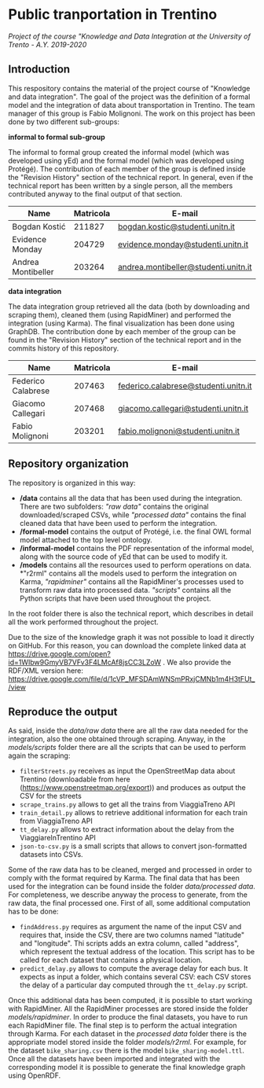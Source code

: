 # Public tranportation in Trentino
*Project of the course "Knowledge and Data Integration at the University of Trento - A.Y. 2019-2020*

## Introduction
This respository contains the material of the project course of "Knowledge and data integration". The goal of the project was the definition of a formal model and the integration of data about transportation in Trentino. The team manager of this group is Fabio Molignoni. The work on this project has been done by two different sub-groups:

**informal to formal sub-group**

The informal to formal group created the informal model (which was developed using yEd) and the formal model (which was developed using Protégé). The contribution of each member of the group is defined inside the "Revision History" section of the technical report. In general, even if the technical report has been written by a single person, all the members contributed anyway to the final output of that section.

| Name        | Matricola  | E-mail  |
| ------------- | ------------- | ----- |
| Bogdan Kostić      | 211827 | bogdan.kostic@studenti.unitn.it |
| Evidence Monday      | 204729     |   evidence.monday@studenti.unitn.it |
| Andrea Montibeller | 203264     | andrea.montibeller@studenti.unitn.it |

**data integration**

The data integration group retrieved all the data (both by downloading and scraping them), cleaned them (using RapidMiner) and performed the integration (using Karma). The final visualization has been done using GraphDB. The contribution done by each member of the group can be found in the "Revision History" section of the technical report and in the commits history of this repository.

| Name        | Matricola  | E-mail  |
| ------------- |-------------| -----|
| Federico Calabrese      | 207463 | federico.calabrese@studenti.unitn.it |
| Giacomo Callegari     | 207468     | giacomo.callegari@studenti.unitn.it |
| Fabio Molignoni | 203201     | fabio.molignoni@studenti.unitn.it |

## Repository organization
The repository is organized in this way:
- **/data** contains all the data that has been used during the integration. There are two subfolders: *"raw data"* contains the original downloaded/scraped CSVs, while *"processed data"* contains the final cleaned data that have been used to perform the integration.
- **/formal-model** contains the output of Protégé, i.e. the final OWL formal model attached to the top level ontology.
- **/informal-model** contains the PDF representation of the informal model, along with the source code of yEd that can be used to modify it.
- **/models** contains all the resources used to perform operations on data. *"r2rml" contains all the models used to perform the integration on Karma, *"rapidminer"* contains all the RapidMiner's processes used to transform raw data into processed data. *"scripts"* contains all the Python scripts that have been used throughout the project.

In the root folder there is also the technical report, which describes in detail all the work performed throughout the project.

Due to the size of the knowledge graph it was not possible to load it directly on GitHub. For this reason, you can download the complete linked data at https://drive.google.com/open?id=1WIbw9GmyVB7VFv3F4LMcAf8jsCC3LZoW . We also provide the RDF/XML version here: https://drive.google.com/file/d/1cVP_MFSDAmWNSmPRxjCMNb1m4H3tFUt_/view

## Reproduce the output
As said, inside the *data/raw data* there are all the raw data needed for the integration, also the one obtained through scraping. Anyway, in the *models/scripts* folder there are all the scripts that can be used to perform again the scraping:
-   `filterStreets.py` receives as input the OpenStreetMap data about Trentino (downloadable from here (https://www.openstreetmap.org/export)) and produces as output the CSV for the streets
-   `scrape_trains.py` allows to get all the trains from ViaggiaTreno API
-   `train_detail.py` allows to retrieve additional information for each train from ViaggiaTreno API
-   `tt_delay.py` allows to extract information about the delay from the ViaggiareInTrentino API
-   `json-to-csv.py` is a small scripts that allows to convert json-formatted datasets into CSVs.

Some of the raw data has to be cleaned, merged and processed in order to comply with the format required by Karma. The final data that has been used for the integration can be found inside the folder *data/processed data*. For completeness, we describe anyway the process to generate, from the raw data, the final processed one. First of all, some additional computation has to be done:
-   `findAddress.py` requires as argument the name of the input CSV and requires that, inside the CSV, there are two columns named "latitude" and "longitude". Thi scripts adds an extra column, called "address", which represent the textual address of the location. This script has to be called for each dataset that contains a physical location.
-   `predict_delay.py` allows to compute the average delay for each bus. It expects as input a folder, which contains several CSV: each CSV stores the delay of a particular day computed through the `tt_delay.py` script.

Once this additional data has been computed, it is possible to start working with RapidMiner. All the RapidMiner processes are stored inside the folder *models/rapidminer*. In order to produce the final datasets, you have to run each RapidMiner file.
The final step is to perform the actual integration through Karma. For each dataset in the *processed data* folder there is the appropriate model stored inside the folder *models/r2rml*. For example, for the dataset `bike_sharing.csv` there is the model `bike_sharing-model.ttl`. Once all the datasets have been imported and integrated with the corresponding model it is possible to generate the final knowledge graph using OpenRDF.
